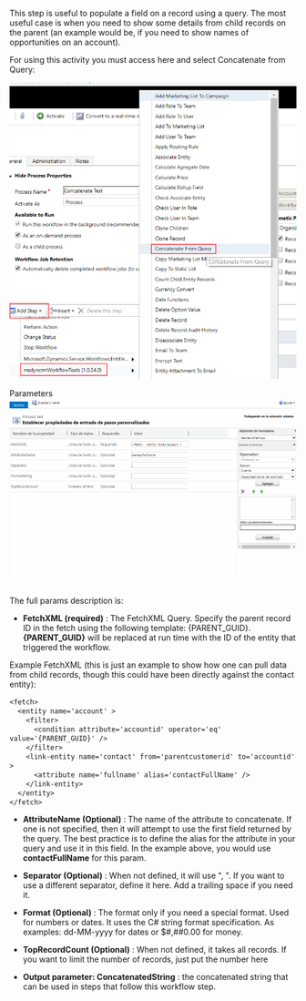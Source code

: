 This step is useful to populate a field on a record using a query. The most useful case is when you need to show some details from child records on the parent (an example would be, if you need to show names of opportunities on an account).

For using this activity you must access here and select Concatenate from Query:

![](ConcatenateFromQuery_1.png)


Parameters
![](ConcatenateFromQuery_4.gif)

The full params description is:
* **FetchXML (required)** : The FetchXML Query. Specify the parent record ID in the fetch using the following template: {PARENT_GUID}. **{PARENT_GUID}** will be replaced at run time with the ID of the entity that triggered the workflow.

Example FetchXML (this is just an example to show how one can pull data from child records, though this could have been directly against the contact entity):
```
<fetch>
  <entity name='account' >
	<filter>
	  <condition attribute='accountid' operator='eq' value='{PARENT_GUID}' />
	</filter>
	<link-entity name='contact' from='parentcustomerid' to='accountid' >
	  <attribute name='fullname' alias='contactFullName' />
	</link-entity>
  </entity>
</fetch>
```

* **AttributeName (Optional)** : The name of the attribute to concatenate. If one is not specified, then it will attempt to use the first field returned by the query. The best practice is to define the alias for the attribute in your query and use it in this field. In the example above, you would use **contactFullName** for this param.

* **Separator (Optional)** : When not defined, it will use ", ". If you want to use a different separator, define it here. Add a trailing space if you need it. 

* **Format (Optional)** : The format only if you need a special format. Used for numbers or dates. It uses the C# string format specification. As examples:
dd-MM-yyyy for dates or
$#,##0.00 for money.

* **TopRecordCount (Optional)** : When not defined, it takes all records. If you want to limit the number of records, just put the number here

* **Output parameter: ConcatenatedString** : the concatenated string that can be used in steps that follow this workflow step.
